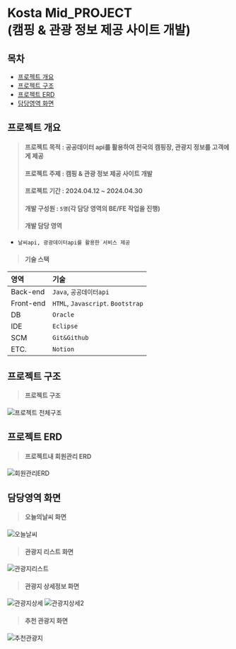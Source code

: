 # Kosta Mid_PROJECT<br/>(캠핑 & 관광 정보 제공 사이트 개발)

## 목차
* [프로젝트 개요](#프로젝트-개요)
* [프로젝트 구조](#프로젝트-구조)
* [프로젝트 ERD](#프로젝트-ERD)
* [담당영역 화면](#담당영역-화면)

## 프로젝트 개요

> #### 프로젝트 목적 : 공공데이터 api를 활용하여 전국의 캠핑장, 관광지 정보를 고객에게 제공
> #### 프로젝트 주제 : 캠핑 & 관광 정보 제공 사이트 개발
> #### 프로젝트 기간 : 2024.04.12 ~ 2024.04.30
> 
> #### 개발 구성원 : `5명`(각 담당 영역의 BE/FE 작업을 진행)
> 
> #### 개발 담당 영역
 * `날씨api, 광광데이터api를 활용한 서비스 제공`

> #### 기술 스택
 |영역|기술|
 |:---|:---|
 |Back-end |`Java`, `공공데이터api`|
 |Front-end |`HTML`, `Javascript`. `Bootstrap`|
 |DB|`Oracle`|
 |IDE|`Eclipse`|
 |SCM|`Git&Github`|
 |ETC.|`Notion`|

## 프로젝트 구조
> #### 프로젝트 구조
![프로젝트 전체구조](https://github.com/user-attachments/assets/dad32bee-924f-4949-bc58-a268b30ceb8f)

## 프로젝트 ERD
> #### 프로젝트내 회원관리 ERD
![회원관리ERD](https://github.com/user-attachments/assets/89dde023-4e78-4831-897a-8752edc8e82a)

## 담당영역 화면
> #### 오늘의날씨 화면
![오늘날씨](https://github.com/user-attachments/assets/5eda1fff-7f90-4880-8d85-3743c7f011fe)

> #### 관광지 리스트 화면
![관광지리스트](https://github.com/user-attachments/assets/6d5d9193-112f-4edc-994a-d63264984794)

> #### 관광지 상세정보 화면
![관광지상세](https://github.com/user-attachments/assets/ac2c63fe-95f7-4878-884e-b075cd19fe87)
![관광지상세2](https://github.com/user-attachments/assets/7b0a2c1b-35a0-47fa-a577-b9270445f48f)

> #### 추천 관광지 화면
![추천관광지](https://github.com/user-attachments/assets/ef49d5a3-f1c4-4a11-8260-d0b57197d8ed)
  
